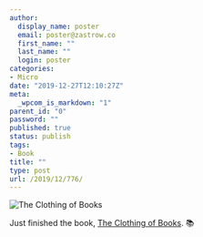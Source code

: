 ```yaml
---
author:
  display_name: poster
  email: poster@zastrow.co
  first_name: ""
  last_name: ""
  login: poster
categories:
- Micro
date: "2019-12-27T12:10:27Z"
meta:
  _wpcom_is_markdown: "1"
parent_id: "0"
password: ""
published: true
status: publish
tags:
- Book
title: ""
type: post
url: /2019/12/776/
---
```

<p><img src="https://i.gr-assets.com/images/S/compressed.photo.goodreads.com/books/1470022406l/31019618.jpg" alt="The Clothing of Books" /></p>
<p>Just finished the book, <a href="https://www.goodreads.com/review/show/3102854070?utm_medium=api&amp;utm_source=rss">The Clothing of Books</a>. 📚</p>
